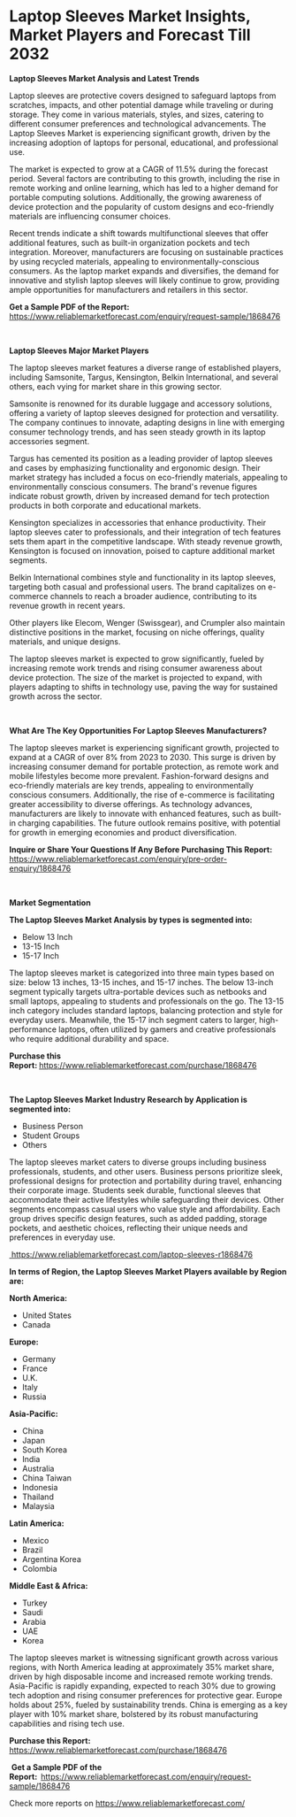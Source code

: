 <p><h1>Laptop Sleeves Market Insights, Market Players and Forecast Till 2032</h1></p><p><strong>Laptop Sleeves Market Analysis and Latest Trends</strong></p>
<p><p>Laptop sleeves are protective covers designed to safeguard laptops from scratches, impacts, and other potential damage while traveling or during storage. They come in various materials, styles, and sizes, catering to different consumer preferences and technological advancements. The Laptop Sleeves Market is experiencing significant growth, driven by the increasing adoption of laptops for personal, educational, and professional use.</p><p>The market is expected to grow at a CAGR of 11.5% during the forecast period. Several factors are contributing to this growth, including the rise in remote working and online learning, which has led to a higher demand for portable computing solutions. Additionally, the growing awareness of device protection and the popularity of custom designs and eco-friendly materials are influencing consumer choices.</p><p>Recent trends indicate a shift towards multifunctional sleeves that offer additional features, such as built-in organization pockets and tech integration. Moreover, manufacturers are focusing on sustainable practices by using recycled materials, appealing to environmentally-conscious consumers. As the laptop market expands and diversifies, the demand for innovative and stylish laptop sleeves will likely continue to grow, providing ample opportunities for manufacturers and retailers in this sector.</p></p>
<p><strong>Get a Sample PDF of the Report:&nbsp;</strong> <a href="https://www.reliablemarketforecast.com/enquiry/request-sample/1868476?utm_campaign=2533&utm_medium=2&utm_source=Github&utm_content=ia&utm_term=04042025&utm_id=laptop-sleeves">https://www.reliablemarketforecast.com/enquiry/request-sample/1868476</a></p>
<p>&nbsp;</p>
<p><strong>Laptop Sleeves Major Market Players</strong></p>
<p><p>The laptop sleeves market features a diverse range of established players, including Samsonite, Targus, Kensington, Belkin International, and several others, each vying for market share in this growing sector.</p><p>Samsonite is renowned for its durable luggage and accessory solutions, offering a variety of laptop sleeves designed for protection and versatility. The company continues to innovate, adapting designs in line with emerging consumer technology trends, and has seen steady growth in its laptop accessories segment.</p><p>Targus has cemented its position as a leading provider of laptop sleeves and cases by emphasizing functionality and ergonomic design. Their market strategy has included a focus on eco-friendly materials, appealing to environmentally conscious consumers. The brand's revenue figures indicate robust growth, driven by increased demand for tech protection products in both corporate and educational markets.</p><p>Kensington specializes in accessories that enhance productivity. Their laptop sleeves cater to professionals, and their integration of tech features sets them apart in the competitive landscape. With steady revenue growth, Kensington is focused on innovation, poised to capture additional market segments.</p><p>Belkin International combines style and functionality in its laptop sleeves, targeting both casual and professional users. The brand capitalizes on e-commerce channels to reach a broader audience, contributing to its revenue growth in recent years.</p><p>Other players like Elecom, Wenger (Swissgear), and Crumpler also maintain distinctive positions in the market, focusing on niche offerings, quality materials, and unique designs.</p><p>The laptop sleeves market is expected to grow significantly, fueled by increasing remote work trends and rising consumer awareness about device protection. The size of the market is projected to expand, with players adapting to shifts in technology use, paving the way for sustained growth across the sector.</p></p>
<p>&nbsp;</p>
<p><strong>What Are The Key Opportunities For Laptop Sleeves Manufacturers?</strong></p>
<p><p>The laptop sleeves market is experiencing significant growth, projected to expand at a CAGR of over 8% from 2023 to 2030. This surge is driven by increasing consumer demand for portable protection, as remote work and mobile lifestyles become more prevalent. Fashion-forward designs and eco-friendly materials are key trends, appealing to environmentally conscious consumers. Additionally, the rise of e-commerce is facilitating greater accessibility to diverse offerings. As technology advances, manufacturers are likely to innovate with enhanced features, such as built-in charging capabilities. The future outlook remains positive, with potential for growth in emerging economies and product diversification.</p></p>
<p><strong>Inquire or Share Your Questions If Any Before Purchasing This Report:</strong> <a href="https://www.reliablemarketforecast.com/enquiry/pre-order-enquiry/1868476?utm_campaign=2533&utm_medium=2&utm_source=Github&utm_content=ia&utm_term=04042025&utm_id=laptop-sleeves">https://www.reliablemarketforecast.com/enquiry/pre-order-enquiry/1868476</a></p>
<p>&nbsp;</p>
<p><strong>Market Segmentation</strong></p>
<p><strong>The Laptop Sleeves Market Analysis by types is segmented into:</strong></p>
<p><ul><li>Below 13 Inch</li><li>13-15 Inch</li><li>15-17 Inch</li></ul></p>
<p><p>The laptop sleeves market is categorized into three main types based on size: below 13 inches, 13-15 inches, and 15-17 inches. The below 13-inch segment typically targets ultra-portable devices such as netbooks and small laptops, appealing to students and professionals on the go. The 13-15 inch category includes standard laptops, balancing protection and style for everyday users. Meanwhile, the 15-17 inch segment caters to larger, high-performance laptops, often utilized by gamers and creative professionals who require additional durability and space.</p></p>
<p><strong>Purchase this Report:&nbsp;</strong><a href="https://www.reliablemarketforecast.com/purchase/1868476?utm_campaign=2533&utm_medium=2&utm_source=Github&utm_content=ia&utm_term=04042025&utm_id=laptop-sleeves">https://www.reliablemarketforecast.com/purchase/1868476</a></p>
<p>&nbsp;</p>
<p><strong>The Laptop Sleeves Market Industry Research by Application is segmented into:</strong></p>
<p><ul><li>Business Person</li><li>Student Groups</li><li>Others</li></ul></p>
<p><p>The laptop sleeves market caters to diverse groups including business professionals, students, and other users. Business persons prioritize sleek, professional designs for protection and portability during travel, enhancing their corporate image. Students seek durable, functional sleeves that accommodate their active lifestyles while safeguarding their devices. Other segments encompass casual users who value style and affordability. Each group drives specific design features, such as added padding, storage pockets, and aesthetic choices, reflecting their unique needs and preferences in everyday use.</p></p>
<p><a href="https://www.reliablemarketforecast.com/laptop-sleeves-r1868476?utm_campaign=2533&utm_medium=2&utm_source=Github&utm_content=ia&utm_term=04042025&utm_id=laptop-sleeves">&nbsp;https://www.reliablemarketforecast.com/laptop-sleeves-r1868476</a></p>
<p><strong>In terms of Region, the Laptop Sleeves Market Players available by Region are:</strong></p>
<p>
    <p> <strong> North America: </strong>
        <ul>
            <li>United States</li>
            <li>Canada</li>
        </ul>
        </p> 
    <p> <strong> Europe: </strong>
        <ul>
            <li>Germany</li>
            <li>France</li>
            <li>U.K.</li>
            <li>Italy</li>
            <li>Russia</li>
        </ul>
        </p> 
    <p> <strong> Asia-Pacific: </strong>
        <ul>
            <li>China</li>
            <li>Japan</li>
            <li>South Korea</li>
            <li>India</li>
            <li>Australia</li>
            <li>China Taiwan</li>
            <li>Indonesia</li>
            <li>Thailand</li>
            <li>Malaysia</li>
        </ul>
        </p> 
    <p> <strong> Latin America: </strong>
        <ul>
            <li>Mexico</li>
            <li>Brazil</li>
            <li>Argentina Korea</li>
            <li>Colombia</li>
        </ul>
        </p> 
    <p> <strong> Middle East & Africa: </strong>
        <ul>
            <li>Turkey</li>
            <li>Saudi</li>
            <li>Arabia</li>
            <li>UAE</li>
            <li>Korea</li>
        </ul>
    </p>
    </p>
<p><p>The laptop sleeves market is witnessing significant growth across various regions, with North America leading at approximately 35% market share, driven by high disposable income and increased remote working trends. Asia-Pacific is rapidly expanding, expected to reach 30% due to growing tech adoption and rising consumer preferences for protective gear. Europe holds about 25%, fueled by sustainability trends. China is emerging as a key player with 10% market share, bolstered by its robust manufacturing capabilities and rising tech use.</p></p>
<p><strong>Purchase this Report: </strong><a href="https://www.reliablemarketforecast.com/purchase/1868476?utm_campaign=2533&utm_medium=2&utm_source=Github&utm_content=ia&utm_term=04042025&utm_id=laptop-sleeves">https://www.reliablemarketforecast.com/purchase/1868476</a></p>
<p>&nbsp;<strong>Get a Sample PDF of the Report:&nbsp;&nbsp;</strong><a href="https://www.reliablemarketforecast.com/enquiry/request-sample/1868476?utm_campaign=2533&utm_medium=2&utm_source=Github&utm_content=ia&utm_term=04042025&utm_id=laptop-sleeves">https://www.reliablemarketforecast.com/enquiry/request-sample/1868476</a></p>
<p><strong></strong></p>
<p>Check more reports on <a href="https://www.reliablemarketforecast.com/?utm_campaign=2533&utm_medium=2&utm_source=Github&utm_content=ia&utm_term=04042025&utm_id=laptop-sleeves">https://www.reliablemarketforecast.com/</a></p>